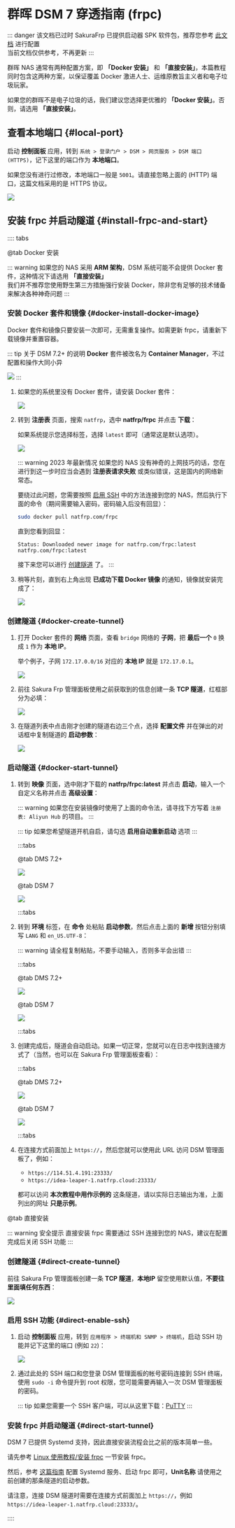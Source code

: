 # 群晖 DSM 7 穿透指南 (frpc)

::: danger 该文档已过时
SakuraFrp 已提供启动器 SPK 软件包，推荐您参考 [此文档](/app/synology.md) 进行配置  
当前文档仅供参考，不再更新
:::

群晖 NAS 通常有两种配置方案，即 **「Docker 安装」** 和 **「直接安装」**，本篇教程同时包含这两种方案，以保证覆盖 Docker 激进人士、运维原教旨主义者和电子垃圾玩家。

如果您的群晖不是电子垃圾的话，我们建议您选择更优雅的 **「Docker 安装」**。否则，请选用 **「直接安装」**。

## 查看本地端口 {#local-port}

启动 **控制面板** 应用，转到 `系统 > 登录门户 > DSM > 网页服务 > DSM 端口 (HTTPS)`，记下这里的端口作为 **本地端口**。

如果您没有进行过修改，本地端口一般是 `5001`。请直接忽略上面的 (HTTP) 端口，这篇文档采用的是 HTTPS 协议。

![](./_images/dsm7-prepare-portal.png)

## 安装 frpc 并启动隧道 {#install-frpc-and-start}

:::: tabs

@tab Docker 安装

::: warning
如果您的 NAS 采用 **ARM 架构**，DSM 系统可能不会提供 Docker 套件，这种情况下请选用 **「直接安装」**  
我们并不推荐您使用野生第三方措施强行安装 Docker，除非您有足够的技术储备来解决各种神奇问题
:::

### 安装 Docker 套件和镜像 {#docker-install-docker-image}

Docker 套件和镜像只要安装一次即可，无需重复操作。如需更新 frpc，请重新下载镜像并重置容器。

::: tip 关于 DSM 7.2+ 的说明
**Docker** 套件被改名为 **Container Manager**，不过配置和操作大同小异  

![](./_images/dsm7.2-container-manager.png)
:::

1. 如果您的系统里没有 Docker 套件，请安装 Docker 套件：

   ![](./_images/dsm7-docker-install.png)

1. 转到 **注册表** 页面，搜索 `natfrp`，选中 **natfrp/frpc** 并点击 **下载**：

   如果系统提示您选择标签，选择 `latest` 即可（通常这是默认选项）。

   ![](./_images/dsm7-docker-pull.png)

   ::: warning 2023 年最新情况
   如果您的 NAS 没有神奇的上网技巧的话，您在进行到这一步时应当会遇到 **注册表请求失败** 或类似错误，这是国内的网络新常态。

   要绕过此问题，您需要按照 [启用 SSH](#direct-enable-ssh) 中的方法连接到您的 NAS，然后执行下面的命令（期间需要输入密码，密码输入后没有回显）：

   ```bash
   sudo docker pull natfrp.com/frpc
   ```

   直到您看到回显：

   ```text
   Status: Downloaded newer image for natfrp.com/frpc:latest
   natfrp.com/frpc:latest
   ```

   接下来您可以进行 [创建隧道](#docker-create-tunnel) 了。
   :::

1. 稍等片刻，直到右上角出现 **已成功下载 Docker 镜像** 的通知，镜像就安装完成了：

   ![](./_images/dsm7-docker-pull-complete.png)

### 创建隧道 {#docker-create-tunnel}

1. 打开 Docker 套件的 **网络** 页面，查看 `bridge` 网络的 **子网**，把 **最后一个** `0` 换成 `1` 作为 **本地 IP**。

   举个例子，子网 `172.17.0.0/16` 对应的 **本地 IP** 就是 `172.17.0.1`。

   ![](./_images/dsm7-docker-local-ip.png)

1. 前往 Sakura Frp 管理面板使用之前获取到的信息创建一条 **TCP 隧道**，红框部分为必填：

   ![](./_images/dsm-docker-create-tunnel.png)

1. 在隧道列表中点击刚才创建的隧道右边三个点，选择 **配置文件** 并在弹出的对话框中复制隧道的 **启动参数**：

   ![](./_images/dsm-launch-args.png)

### 启动隧道 {#docker-start-tunnel}

1. 转到 **映像** 页面，选中刚才下载的 **natfrp/frpc:latest** 并点击 **启动**，输入一个自定义名称并点击 **高级设置**：

   ::: warning
   如果您在安装镜像时使用了上面的命令法，请寻找下方写着 `注册表: Aliyun Hub` 的项目。
   :::

   ::: tip
   如果您希望隧道开机自启，请勾选 **启用自动重新启动** 选项
   :::

   :::tabs

   @tab DMS 7.2+

   ![](./_images/dsm7.2-docker-create-1.png)

   @tab DSM 7

   ![](./_images/dsm7-docker-create-1.png)

   :::tabs

1. 转到 **环境** 标签，在 **命令** 处粘贴 **启动参数**，然后点击上面的 **新增** 按钮分别填写 `LANG` 和 `en_US.UTF-8`：

   ::: warning
   请全程复制粘贴，不要手动输入，否则多半会出错
   :::

   :::tabs

   @tab DMS 7.2+

   ![](./_images/dsm7.2-docker-create-2.png)

   @tab DSM 7

   ![](./_images/dsm7-docker-create-2.png)

   :::tabs

1. 创建完成后，隧道会自动启动。如果一切正常，您就可以在日志中找到连接方式了（当然，也可以在 Sakura Frp 管理面板查看）：

   :::tabs

   @tab DMS 7.2+

   ![](./_images/dsm7.2-docker-started.png)

   @tab DSM 7

   ![](./_images/dsm7-docker-started.png)

   :::tabs

1. 在连接方式前面加上 `https://`，然后您就可以使用此 URL 访问 DSM 管理面板了，例如：

   - `https://114.51.4.191:23333/`
   - `https://idea-leaper-1.natfrp.cloud:23333/`

   都可以访问 **本次教程中用作示例的** 这条隧道，请以实际日志输出为准，上面列出的网址 **只是示例**。

@tab 直接安装

::: warning 安全提示
直接安装 frpc 需要通过 SSH 连接到您的 NAS，建议在配置完成后关闭 SSH 功能
:::

### 创建隧道 {#direct-create-tunnel}

前往 Sakura Frp 管理面板创建一条 **TCP 隧道**，**本地IP** 留空使用默认值，**不要往里面填任何东西**：

![](./_images/dsm-direct-create-tunnel.png)

### 启用 SSH 功能 {#direct-enable-ssh}

1. 启动 **控制面板** 应用，转到 `应用程序 > 终端机和 SNMP > 终端机`，启动 SSH 功能并记下这里的端口 (例如 `22`)：

   ![](./_images/dsm7-prepare-ssh.png)

1. 通过此处的 SSH 端口和您登录 DSM 管理面板的帐号密码连接到 SSH 终端，使用 `sudo -i` 命令提升到 root 权限，您可能需要再输入一次 DSM 管理面板的密码。

   ::: tip
   如果您需要一个 SSH 客户端，可以从这里下载：[PuTTY](https://www.chiark.greenend.org.uk/~sgtatham/putty/latest.html)
   :::

### 安装 frpc 并启动隧道 {#direct-start-tunnel}

DSM 7 已提供 Systemd 支持，因此直接安装流程会比之前的版本简单一些。

请先参考 [Linux 使用教程/安装 frpc](/frpc/usage.md#linux-install-frpc) 一节安装 frpc。

然后，参考 [这篇指南](/frpc/service/systemd.md) 配置 Systemd 服务、启动 frpc 即可，**Unit名称** 请使用之前创建的那条隧道的启动参数。

请注意，连接 DSM 隧道时需要在连接方式前面加上 `https://`，例如 `https://idea-leaper-1.natfrp.cloud:23333/`。

::::
